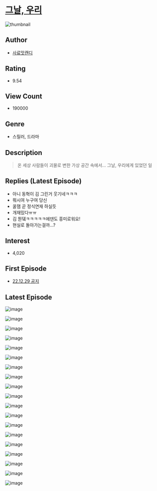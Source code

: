# [그날, 우리](https://comic.naver.com/bestChallenge/list?titleId=718960)
![thumbnail](https://image-comic.pstatic.net/user_contents_data/challenge_comic/2022/12/28/316290/thumbnail_202x1648414178c_8acf_4a88_8d94_22b18dd9c9cc_00001839.JPEG)

## Author
- [사료맛캔디](https://comic.naver.com/artistTitle?id=316290)

## Rating
- 9.54

## View Count
- 190000

## Genre
- 스릴러, 드라마

## Description
> 온 세상 사람들이 괴물로 변한 가상 공간 속에서... 그날, 우리에게 있었던 일

## Replies (Latest Episode)
- 아니 동혁이 김 그린거 웃기네ㅋㅋㅋ
- 뭐시여 누구여 당신
- 꿀잼 곧 정식연재 하실듯
- 개재밌다ㅠㅠ
- 김 뭔뎈ㅋㅋㅋㅋㅋ에덴도 흥미로워요!
- 현실로 돌아가는걸까...?

## Interest
- 4,020

## First Episode
- [22.12.29 공지](https://comic.naver.com/bestChallenge/detail?titleId=718960&no=1)

## Latest Episode
![image](https://image-comic.pstatic.net/user_contents_data/challenge_comic/2023/04/02/316290/upload_7377801303276152369.jpeg)

![image](https://image-comic.pstatic.net/user_contents_data/challenge_comic/2023/04/02/316290/upload_7292843362749081141.jpeg)

![image](https://image-comic.pstatic.net/user_contents_data/challenge_comic/2023/04/02/316290/upload_4063144483619158322.jpeg)

![image](https://image-comic.pstatic.net/user_contents_data/challenge_comic/2023/04/02/316290/upload_7233456330977064503.jpeg)

![image](https://image-comic.pstatic.net/user_contents_data/challenge_comic/2023/04/02/316290/upload_3474299754936152422.jpeg)

![image](https://image-comic.pstatic.net/user_contents_data/challenge_comic/2023/04/02/316290/upload_7293973652850161254.jpeg)

![image](https://image-comic.pstatic.net/user_contents_data/challenge_comic/2023/04/02/316290/upload_7147274607399482726.jpeg)

![image](https://image-comic.pstatic.net/user_contents_data/challenge_comic/2023/04/02/316290/upload_3905573261034402104.jpeg)

![image](https://image-comic.pstatic.net/user_contents_data/challenge_comic/2023/04/02/316290/upload_7075830545063818801.jpeg)

![image](https://image-comic.pstatic.net/user_contents_data/challenge_comic/2023/04/02/316290/upload_7004617367379862370.jpeg)

![image](https://image-comic.pstatic.net/user_contents_data/challenge_comic/2023/04/02/316290/upload_3690808966167081783.jpeg)

![image](https://image-comic.pstatic.net/user_contents_data/challenge_comic/2023/04/02/316290/upload_3631652144729634405.jpeg)

![image](https://image-comic.pstatic.net/user_contents_data/challenge_comic/2023/04/02/316290/upload_3979266962767295075.jpeg)

![image](https://image-comic.pstatic.net/user_contents_data/challenge_comic/2023/04/02/316290/upload_3978987673962505270.jpeg)

![image](https://image-comic.pstatic.net/user_contents_data/challenge_comic/2023/04/02/316290/upload_4121749376076374372.jpeg)

![image](https://image-comic.pstatic.net/user_contents_data/challenge_comic/2023/04/02/316290/upload_3976786641400652341.jpeg)

![image](https://image-comic.pstatic.net/user_contents_data/challenge_comic/2023/04/02/316290/upload_3834873568101152051.jpeg)

![image](https://image-comic.pstatic.net/user_contents_data/challenge_comic/2023/04/02/316290/upload_3487253294713168485.jpeg)

![image](https://image-comic.pstatic.net/user_contents_data/challenge_comic/2023/04/02/316290/upload_3558186071162512180.jpeg)
